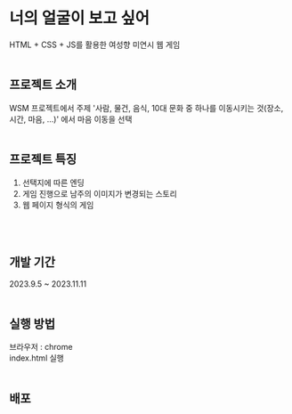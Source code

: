 # 너의 얼굴이 보고 싶어
HTML + CSS + JS를 활용한 여성향 미연시 웹 게임
</br>
</br>

## 프로젝트 소개
WSM 프로젝트에서 주제 '사람, 물건, 음식, 10대 문화 중 하나를 이동시키는 것(장소, 시간, 마음, ...)' 에서 마음 이동을 선택
</br>
</br>

## 프로젝트 특징
1. 선택지에 따른 엔딩
2. 게임 진행으로 남주의 이미지가 변경되는 스토리
3. 웹 페이지 형식의 게임
</br>
</br>

## 개발 기간
2023.9.5 ~ 2023.11.11
</br>
</br>

## 실행 방법
브라우저 : chrome</br>
index.html 실행
</br>
</br>

## 배포